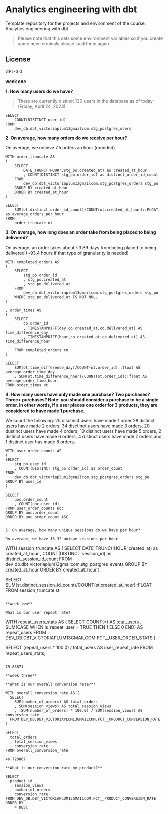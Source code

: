 # Analytics engineering with dbt

Template repository for the projects and environment of the course: Analytics engineering with dbt

> Please note that this sets some environment variables so if you create some new terminals please load them again.

## License
GPL-3.0

**week one** 

**1. How many users do we have?**

> There are currently distinct 130 users in the database as of today (Friday, April 24, 2023)

```
SELECT
    COUNT(DISTINCT user_id)
FROM
    dev_db.dbt_victoriaplum13gmailcom.stg_postgres_users
```

**2. On average, how many orders do we receive per hour?**

On average, we recieve 7.5 orders an hour (rounded)

```
WITH order_truncate AS
(
    SELECT
        DATE_TRUNC('HOUR',stg_po.created_at) as created_at_hour
        , COUNT(DISTINCT stg_po.order_id) as distinct_order_id_count
    FROM
        dev_db.dbt_victoriaplum13gmailcom.stg_postgres_orders stg_po
    GROUP BY created_at_hour
    ORDER BY created_at_hour
)

SELECT
    SUM(ot.distinct_order_id_count)/COUNT(ot.created_at_hour)::FLOAT as average_orders_per_hour
FROM
    order_truncate ot
```

**3. On average, how long does an order take from being placed to being delivered?**

On average, an order takes about ~3.89 days from being placed to being delivered (~93.4 hours if that type of granularity is needed)

```
WITH completed_orders AS
(
    SELECT
        stg_po.order_id
        , stg_po.created_at
        , stg_po.delivered_at
    FROM
        dev_db.dbt_victoriaplum13gmailcom.stg_postgres_orders stg_po
    WHERE stg_po.delivered_at IS NOT NULL
)

, order_times AS
(
    SELECT 
        co.order_id
        , TIMESTAMPDIFF(day,co.created_at,co.delivered_at) AS time_difference_day
        , TIMESTAMPDIFF(hour,co.created_at,co.delivered_at) AS time_difference_hour

    FROM completed_orders co
)

SELECT 
    SUM(ot.time_difference_day)/COUNT(ot.order_id)::float AS average_order_time_day
    , SUM(ot.time_difference_hour)/COUNT(ot.order_id)::float AS average_order_time_hour
FROM order_times ot
```

**4. How many users have only made one purchase? Two purchases? Three+ purchases? Note: you should consider a purchase to be a single order. In other words, if a user places one order for 3 products, they are considered to have made 1 purchase.**

We count the following:
    25 disctinct users have made 1 order 
    28 distinct users have made 2 orders,
    34 disctinct users have made 3 orders,
    20 dustinct users have made 4 orders,
    10 distinct users have made 5 orders,
    2 distinct users have made 6 orders,
    4 distinct users have made 7 orders
    and 1 distinct user has made 8 orders.

```
WITH user_order_counts AS
(
SELECT
    stg_po.user_id
    , COUNT(DISTINCT stg_po.order_id) as order_count
FROM 
    dev_db.dbt_victoriaplum13gmailcom.stg_postgres_orders stg_po
GROUP BY user_id
)

SELECT
    uoc.order_count
    , COUNT(uoc.user_id)
FROM user_order_counts uoc
GROUP BY uoc.order_count
ORDER BY uoc.order_count ASC


5. On average, how many unique sessions do we have per hour?

On average, we have 16.32 unique sessions per hour.

```
WITH session_truncate AS
(
    SELECT
        DATE_TRUNC('HOUR',created_at) as created_at_hour
        , COUNT(DISTINCT session_id) as distinct_session_id_count
    FROM
        dev_db.dbt_victoriaplum13gmailcom.stg_postgres_events
    GROUP BY created_at_hour
    ORDER BY created_at_hour
)

SELECT
    SUM(st.distinct_session_id_count)/COUNT(st.created_at_hour)::FLOAT
FROM
    session_truncate st
```

**week two**

What is our user repeat rate?

```
WITH repeat_users_stats AS (
    SELECT
        COUNT(*) AS total_users
        , SUM(CASE WHEN is_repeat_user = TRUE THEN 1 ELSE 0 END) AS repeat_users
    FROM DEV_DB.DBT_VICTORIAPLUM13GMAILCOM.FCT__USER_ORDER_STATS
)

SELECT
    (repeat_users * 100.0) / total_users AS user_repeat_rate
FROM repeat_users_stats;
```

79.83871

**week three**

**What is our overall conversion rate?**

WITH overall_conversion_rate AS (
  SELECT
    SUM(number_of_orders) AS total_orders
    , SUM(session_views) AS total_session_views
    , (SUM(number_of_orders) * 100.0) / SUM(session_views) AS conversion_rate
  FROM DEV_DB.DBT_VICTORIAPLUM13GMAILCOM.FCT__PRODUCT_CONVERSION_RATE
)

SELECT
  total_orders
  , total_session_views
  , conversion_rate
FROM overall_conversion_rate

46.720867

**What is our conversion rate by product?**

SELECT
  product_id
  , session_views
  , number_of_orders
  , conversion_rate
FROM DEV_DB.DBT_VICTORIAPLUM13GMAILCOM.FCT__PRODUCT_CONVERSION_RATE
ORDER BY
    4 DESC
